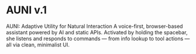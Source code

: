 # AUNI v.1
AUNI: Adaptive Utility for Natural Interaction A voice-first, browser-based assistant powered by AI and static APIs. Activated by holding the spacebar, she listens and responds to commands — from info lookup to tool actions — all via clean, minimalist UI.
